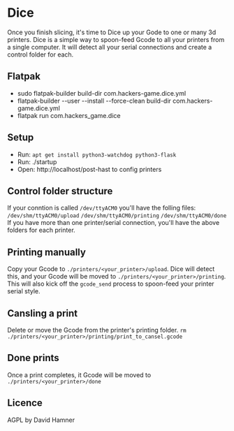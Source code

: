 # Dice
Once you finish slicing, it's time to Dice up your Gode to one or many 3d printers. 
Dice is a simple way to spoon-feed Gcode to all your printers from a single computer. It will detect all your serial connections and create a control folder for each.

Flatpak
---
 - sudo flatpak-builder build-dir com.hackers-game.dice.yml
 - flatpak-builder --user --install --force-clean build-dir com.hackers-game.dice.yml
 - flatpak run com.hackers_game.dice

Setup
---
 - Run: `apt get install python3-watchdog python3-flask`
 - Run: ./startup
 - Open: http://localhost/post-hast to config printers

Control folder structure
----
If your conntion is called `/dev/ttyACM0` you'll have the folling files:
`/dev/shm/ttyACM0/upload`
`/dev/shm/ttyACM0/printing`
`/dev/shm/ttyACM0/done`
If you have more than one printer/serial connection, you'll have the above folders for each printer. 

Printing manually
---
Copy your Gcode to `./printers/<your_printer>/upload`.
Dice will detect this, and your Gcode will be moved to `./printers/<your_printer>/printing`. This will also kick off the `gcode_send` process to spoon-feed your printer serial style. 

Cansling a print
---
Delete or move the Gcode from the printer's printing folder.
`rm ./printers/<your_printer>/printing/print_to_cansel.gcode`

Done prints
---
Once a print completes, it Gcode will be moved to `./printers/<your_printer>/done`

Licence
---
AGPL by David Hamner
